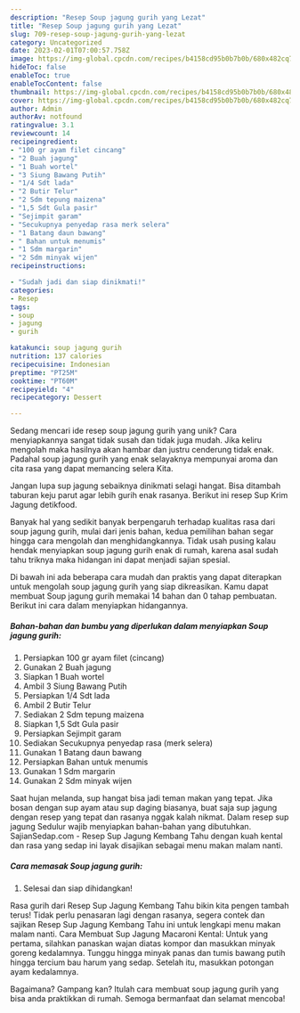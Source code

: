 ```yaml
---
description: "Resep Soup jagung gurih yang Lezat"
title: "Resep Soup jagung gurih yang Lezat"
slug: 709-resep-soup-jagung-gurih-yang-lezat
category: Uncategorized
date: 2023-02-01T07:00:57.758Z
image: https://img-global.cpcdn.com/recipes/b4158cd95b0b7b0b/680x482cq70/soup-jagung-gurih-foto-resep-utama.jpg
hideToc: false
enableToc: true
enableTocContent: false
thumbnail: https://img-global.cpcdn.com/recipes/b4158cd95b0b7b0b/680x482cq70/soup-jagung-gurih-foto-resep-utama.jpg
cover: https://img-global.cpcdn.com/recipes/b4158cd95b0b7b0b/680x482cq70/soup-jagung-gurih-foto-resep-utama.jpg
author: Admin
authorAv: notfound
ratingvalue: 3.1
reviewcount: 14
recipeingredient:
- "100 gr ayam filet cincang"
- "2 Buah jagung"
- "1 Buah wortel"
- "3 Siung Bawang Putih"
- "1/4 Sdt lada"
- "2 Butir Telur"
- "2 Sdm tepung maizena"
- "1,5 Sdt Gula pasir"
- "Sejimpit garam"
- "Secukupnya penyedap rasa merk selera"
- "1 Batang daun bawang"
- " Bahan untuk menumis"
- "1 Sdm margarin"
- "2 Sdm minyak wijen"
recipeinstructions:

- "Sudah jadi dan siap dinikmati!"
categories:
- Resep
tags:
- soup
- jagung
- gurih

katakunci: soup jagung gurih 
nutrition: 137 calories
recipecuisine: Indonesian
preptime: "PT25M"
cooktime: "PT60M"
recipeyield: "4"
recipecategory: Dessert

---
```





Sedang mencari ide resep soup jagung gurih yang unik? Cara menyiapkannya sangat tidak susah dan tidak juga mudah. Jika keliru mengolah maka hasilnya akan hambar dan justru cenderung tidak enak. Padahal soup jagung gurih yang enak selayaknya mempunyai aroma dan cita rasa yang dapat memancing selera Kita.





Jangan lupa sup jagung sebaiknya dinikmati selagi hangat. Bisa ditambah taburan keju parut agar lebih gurih enak rasanya. Berikut ini resep Sup Krim Jagung detikfood.

Banyak hal yang sedikit banyak berpengaruh terhadap kualitas rasa dari soup jagung gurih, mulai dari jenis bahan, kedua pemilihan bahan segar hingga cara mengolah dan menghidangkannya. Tidak usah pusing kalau hendak menyiapkan soup jagung gurih enak di rumah, karena asal sudah tahu triknya maka hidangan ini dapat menjadi sajian spesial.






Di bawah ini ada beberapa cara mudah dan praktis yang dapat diterapkan untuk mengolah soup jagung gurih yang siap dikreasikan. Kamu dapat membuat Soup jagung gurih memakai 14 bahan dan 0 tahap pembuatan. Berikut ini cara dalam menyiapkan hidangannya.

<!--inarticleads1-->

##### Bahan-bahan dan bumbu yang diperlukan dalam menyiapkan Soup jagung gurih:

1. Persiapkan 100 gr ayam filet (cincang)
1. Gunakan 2 Buah jagung
1. Siapkan 1 Buah wortel
1. Ambil 3 Siung Bawang Putih
1. Persiapkan 1/4 Sdt lada
1. Ambil 2 Butir Telur
1. Sediakan 2 Sdm tepung maizena
1. Siapkan 1,5 Sdt Gula pasir
1. Persiapkan Sejimpit garam
1. Sediakan Secukupnya penyedap rasa (merk selera)
1. Gunakan 1 Batang daun bawang
1. Persiapkan  Bahan untuk menumis
1. Gunakan 1 Sdm margarin
1. Gunakan 2 Sdm minyak wijen


Saat hujan melanda, sup hangat bisa jadi teman makan yang tepat. Jika bosan dengan sup ayam atau sup daging biasanya, buat saja sup jagung dengan resep yang tepat dan rasanya nggak kalah nikmat. Dalam resep sup jagung Sedulur wajib menyiapkan bahan-bahan yang dibutuhkan. SajianSedap.com - Resep Sup Jagung Kembang Tahu dengan kuah kental dan rasa yang sedap ini layak disajikan sebagai menu makan malam nanti. 

<!--inarticleads2-->

##### Cara memasak Soup jagung gurih:


1. Selesai dan siap dihidangkan!

Rasa gurih dari Resep Sup Jagung Kembang Tahu bikin kita pengen tambah terus! Tidak perlu penasaran lagi dengan rasanya, segera contek dan sajikan Resep Sup Jagung Kembang Tahu ini untuk lengkapi menu makan malam nanti. Cara Membuat Sup Jagung Macaroni Kental: Untuk yang pertama, silahkan panaskan wajan diatas kompor dan masukkan minyak goreng kedalamnya. Tunggu hingga minyak panas dan tumis bawang putih hingga tercium bau harum yang sedap. Setelah itu, masukkan potongan ayam kedalamnya. 

Bagaimana? Gampang kan? Itulah cara membuat soup jagung gurih yang bisa anda praktikkan di rumah. Semoga bermanfaat dan selamat mencoba!
